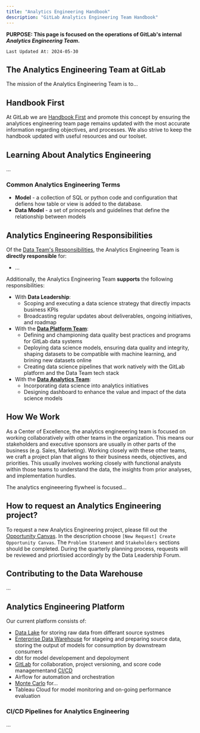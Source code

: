 ```yaml
---
title: "Analytics Engineering Handbook"
description: "GitLab Analytics Engineering Team Handbook"
---
```


**PURPOSE: This page is focused on the operations of GitLab's internal *Analytics Engineering Team*.**

`Last Updated At: 2024-05-30`

## The Analytics Engineering Team at GitLab

The mission of the Analytics Engineering Team is to...

## Handbook First

At GitLab we are [Handbook First](/handbook/about/handbook-usage/#why-handbook-first) and promote this concept by ensuring the analytices engineering team page remains updated with the most accurate information regarding objectives, and processes. We also strive to keep the handbook updated with useful resources and our toolset.

## Learning About Analytics Engineering

...

### Common Analytics Engineering Terms

- **Model** - a collection of SQL or python code and configuration that defiens how table or view is added to the database.
- **Data Model** - a set of princepels and guidelines that define the relationship between models

## Analytics Engineering Responsibilities

Of the [Data Team's Responsibilities](/handbook/business-technology/data-team/#responsibilities), the Analytics Engineering Team is **directly responsible** for:

- ...

Additionally, the Analytics Engineering Team **supports** the following responsibilities:

- With **Data Leadership**:
  - Scoping and executing a data science strategy that directly impacts business KPIs
  - Broadcasting regular updates about deliverables, ongoing initiatives, and roadmap
- With the [**Data Platform Team**](/handbook/business-technology/data-team/organization/engineering/):
  - Defining and championing data quality best practices and programs for GitLab data systems
  - Deploying data science models, ensuring data quality and integrity, shaping datasets to be compatible with machine learning, and brining new datasets online
  - Creating data science pipelines that work natively with the GitLab platform and the Data Team tech stack
- With the [**Data Analytics Team**](/handbook/business-technology/data-team/organization/analytics/):
  - Incorporating data science into analytics initiatives
  - Designing dashboard to enhance the value and impact of the data science models

## How We Work

As a Center of Excellence, the analytics engineeering team is focused on working collaboratively with other teams in the organization. This means our stakeholders and executive sponsors are usually in other parts of the business (e.g. Sales, Marketing). Working closely with these other teams, we craft a project plan that aligns to their business needs, objectives, and priorities. This usually involves working closely with functional analysts within those teams to understand the data, the insights from prior analyses, and implementation hurdles.

The analytics engineeering flywheel is focused...

## How to request an Analytics Engineering project?

To request a new Analytics Engineering project, please fill out the [Opportunity Canvas](https://gitlab.com/gitlab-data/analytics/-/issues/new). In the description choose `[New Request] Create Opportunity Canvas`. The `Problem Statement` and `Stakeholders` sections should be completed. During the quarterly planning process, requests will be reviewed and priortisied accordingly by the Data Leadership Forum.

## Contributing to the Data Warehouse

...

## Analytics Engineering Platform

Our current platform consists of:

- [Data Lake](/handbook/business-technology/data-team/platform/) for storing raw data from differant source systmes
- [Enterprise Data Warehouse](/handbook/business-technology/data-team/platform/) for stageing and preparing source data, storing the output of models for consumption by downstream consumers
- dbt for model developement and depoloyment
- [GitLab](https://gitlab.com/) for collaboration, project versioning, and score code managementand [CI/CD](https://docs.gitlab.com/ee/ci/)
- Airflow for automation and orchestration
- [Monte Carlo](https://getmontecarlo.com/) for...
- Tableau Cloud for model monitoring and on-going performance evaluation


### CI/CD Pipelines for Analytics Engineering

...

